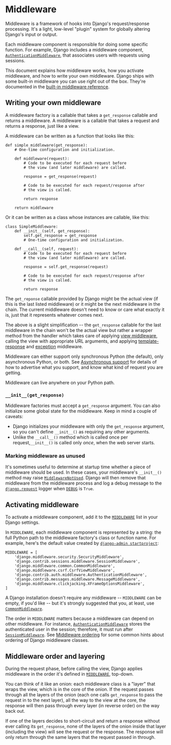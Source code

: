 # Middleware

Middleware is a framework of hooks into Django's request/response processing. It's a light, low-level "plugin" system for globally altering Django's input or output.

Each middleware component is responsible for doing some specific function. For example, Django includes a middleware component, [`AuthenticationMiddleware`](https://docs.djangoproject.com/en/4.0/ref/middleware/#django.contrib.auth.middleware.AuthenticationMiddleware), that associates users with requests using sessions.

This document explains how middleware works, how you activate middleware, and how to write your own middleware. Django ships with some built-in middleware you can use right out of the box. They're documented in the [built-in middleware reference](https://docs.djangoproject.com/en/4.0/ref/middleware/).

## Writing your own middleware

A middleware factory is a callable that takes a `get_response` callable and returns a middleware. A middleware is a callable that takes a request and returns a response, just like a view.

A middleware can be written as a function that looks like this:
```
def simple_middleware(get_response):
    # One-time configuration and initialization.

    def middleware(request):
        # Code to be executed for each request before
        # the view (and later middleware) are called.

        response = get_response(request)

        # Code to be executed for each request/response after
        # the view is called.

        return response

    return middleware
```
Or it can be written as a class whose instances are callable, like this:
```
class SimpleMiddleware:
    def __init__(self, get_response):
        self.get_response = get_response
        # One-time configuration and initialization.

    def __call__(self, request):
        # Code to be executed for each request before
        # the view (and later middleware) are called.

        response = self.get_response(request)

        # Code to be executed for each request/response after
        # the view is called.

        return response
```
The `get_reponse` callable provided by Django might be the actual view (if this is the last listed middleware) or it might be the next middleware in the chain. The current middleware doesn't need to know or care what exactly it is, just that it represents whatever comes next.

The above is a slight simplification -- the `get_response` callable for the last middleware in the chain won't be the actual view but rather a wrapper method from the handler which takes care of applying [view middleware](), <!-- below --> calling the view with appropriate URL arguments, and applying [template-response]() <!-- below --> and [exception]() <!-- below --> middleware.

Middleware can either support only synchronous Python (the default), only asynchronous Python, or both. See [Asynchronous support]() for details of how to advertise what you support, and know what kind of request you are getting. <!-- below -->

Middleware can live anywhere on your Python path.

### `__init__(get_response)`

Middleware factories must accept a `get_response` argument. You can also initialize some global state for the middleware. Keep in mind a couple of caveats:

* Django initializes your middleware with only the `get_response` argument, so you can't define `__init__()` as requiring any other arguments.
* Unlike the `__call__()` method which is called once per request,`__init__()` is called only *once*, when the web server starts.

### Marking middleware as unused

It's sometimes useful to determine at startup time whether a piece of middleware should be used. In these cases, your middleware's `__init__()` method may raise [`MiddlewareNotUsed`](https://docs.djangoproject.com/en/4.0/ref/exceptions/#django.core.exceptions.MiddlewareNotUsed). Django will then remove that middleware from the middleware process and log a debug message to the [`django.request`](https://docs.djangoproject.com/en/4.0/ref/logging/#django-request-logger) logger when [`DEBUG`](https://docs.djangoproject.com/en/4.0/ref/settings/#std:setting-DEBUG) is `True`.

## Activating middleware

To activate a middleware component, add it to the [`MIDDLEWARE`](https://docs.djangoproject.com/en/4.0/ref/settings/#std:setting-MIDDLEWARE) list in your Django settings.

In `MIDDLEWARE`, each middleware component is represented by a string: the full Python path to the middleware factory's class or function name. For example, here's the default value created by [`django-admin startproject`](https://docs.djangoproject.com/en/4.0/ref/django-admin/#django-admin-startproject):
```
MIDDLEWARE = [
    'django.middleware.security.SecurityMiddleware',
    'django.contrib.sessions.middleware.SessionMiddleware',
    'django.middleware.common.CommonMiddleware',
    'django.middleware.csrf.CsrfViewMiddleware',
    'django.contrib.auth.middleware.AuthenticationMiddleware',
    'django.contrib.messages.middleware.MessageMiddleware',
    'django.middleware.clickjacking.XFrameOptionsMiddleware',
]
```
A Django installation doesn't require any middleware -- `MIDDLEWARE` can be empty, if you'd like -- but it's strongly suggested that you, at least, use [`CommonMiddleware`](https://docs.djangoproject.com/en/4.0/ref/middleware/#django.middleware.common.CommonMiddleware).

The order in `MIDDLEWARE` matters because a middleware can depend on other middleware. For instance, [`AuthenticationMiddleware`](https://docs.djangoproject.com/en/4.0/ref/middleware/#django.contrib.auth.middleware.AuthenticationMiddleware) stores the authenticated user in the session; therefore, it must run after [`SessionMiddleware`](https://docs.djangoproject.com/en/4.0/ref/middleware/#django.contrib.sessions.middleware.SessionMiddleware). See [Middleware ordering](https://docs.djangoproject.com/en/4.0/ref/middleware/#middleware-ordering) for some common hints about ordering of Django middleware classes.

## Middleware order and layering

During the request phase, before calling the view, Django applies middleware in the order it's defined in [`MIDDLEWARE`](https://docs.djangoproject.com/en/4.0/ref/settings/#std:setting-MIDDLEWARE), top-down.

You can think of it like an onion: each middleware class is a "layer" that wraps the view, which is in the core of the onion. If the request passes through all the layers of the onion (each one calls `get_response` to pass the request in to the next layer), all the way to the view at the core, the response will then pass through every layer (in reverse order) on the way back out.

If one of the layers decides to short-circuit and return a response without ever calling its `get_response`, none of the layers of the onion inside that layer (including the view) will see the request or the response. The response will only return through the same layers that the request passed in through.